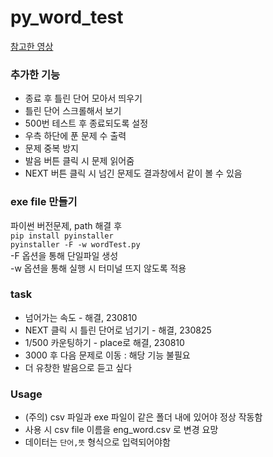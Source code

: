 # py_word_test

[참고한 영상](https://youtu.be/IAmNZrrrHmE)

### 추가한 기능
- 종료 후 틀린 단어 모아서 띄우기
- 틀린 단어 스크롤해서 보기
- 500번 테스트 후 종료되도록 설정
- 우측 하단에 푼 문제 수 출력
- 문제 중복 방지
- 발음 버튼 클릭 시 문제 읽어줌
- NEXT 버튼 클릭 시 넘긴 문제도 결과창에서 같이 볼 수 있음
  
### exe file 만들기
파이썬 버전문제, path 해결 후<br>
`pip install pyinstaller`<br>
`pyinstaller -F -w wordTest.py`<br>
-F 옵션을 통해 단일파일 생성<br>
-w 옵션을 통해 실행 시 터미널 뜨지 않도록 적용<br>

### task
- 넘어가는 속도 - 해결, 230810
- NEXT 클릭 시 틀린 단어로 넘기기 - 해결, 230825
- 1/500 카운팅하기 - place로 해결, 230810
- 3000 후 다음 문제로 이동 : 해당 기능 불필요
- 더 유창한 발음으로 듣고 싶다

### Usage
- (주의) csv 파일과 exe 파일이 같은 폴더 내에 있어야 정상 작동함
- 사용 시 csv file 이름을 eng_word.csv 로 변경 요망
- 데이터는 `단어,뜻` 형식으로 입력되어야함
